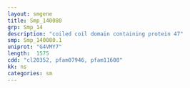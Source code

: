 ```yaml
---
layout: smgene
title: Smp_140080
grp: Smp_14
description: "coiled coil domain containing protein 47"
smp: Smp_140080.1
uniprot: "G4VMY7"
length:  1575
cdd: "cl20352, pfam07946, pfam11600"
kk: ns
categories: sm
---
```

